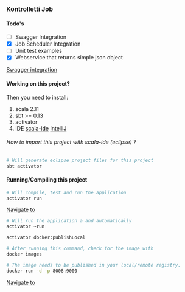 ### Kontrolletti Job

#### Todo's
- [ ] Swagger Integration
- [x] Job Scheduler Integration
- [ ] Unit test examples
- [x] Webservice that returns simple json object
  
[Swagger integration](https://github.com/swagger-api/swagger-core/tree/develop_scala-2.11/modules/swagger-play2)  



#### Working on this project?
Then you need to install:  
1. scala 2.11
2. sbt >= 0.13
1. activator  
1. IDE [scala-ide](http://scala-ide.org/) [IntelliJ](https://www.jetbrains.com/idea/features/scala.html)  

###### How to import this project with scala-ide (eclipse) ?
```sh
# Will generate eclipse project files for this project
sbt activator
```


#### Running/Compiling this project
```sh
# Will compile, test and run the application
activator run
```
[Navigate to](http://localhost:9000/v1/repositories)

```sh
# Will run the application a and automatically 
activator ~run
```

```sh
activator docker:publishLocal

# After running this command, check for the image with
docker images
```

```sh
# The image needs to be published in your local/remote registry.
docker run -d -p 8008:9000
```  
[Navigate to](http://localhost:9000/v1/repositories)







